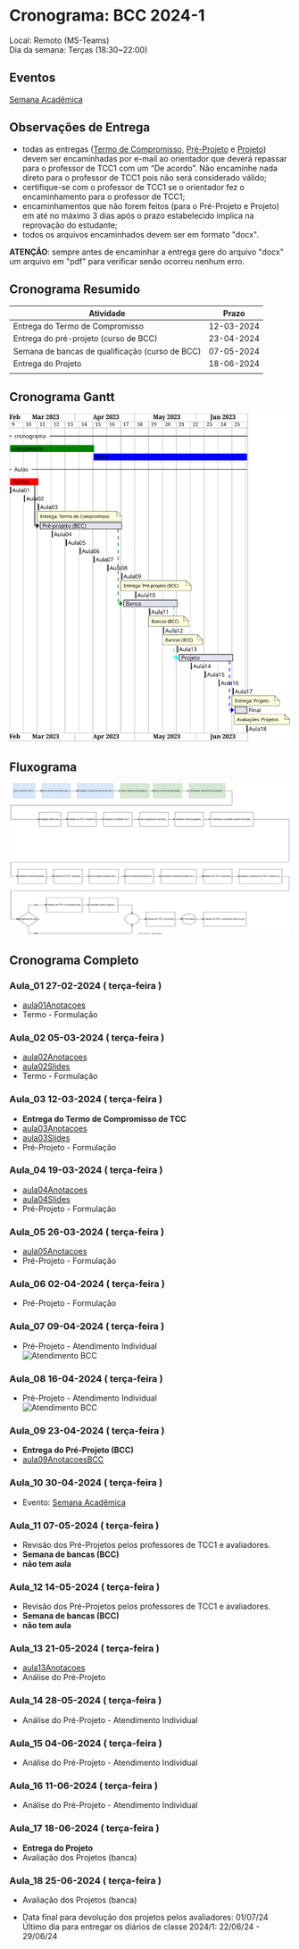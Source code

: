 # Cronograma: BCC  2024-1  

Local:  Remoto (MS-Teams)  
Dia da semana: Terças (18:30\~22:00)  

<!-- [x] Aviso: Inicio das aulas <> -->  

## Eventos  

[Semana Acadêmica](https://github.com/dalton-reis/dalton-reis/blob/main/_._/semanaAcademica.md "Semana Acadêmica")  

<!-- [SEMINCO](https://github.com/dalton-reis/dalton-reis/blob/main/_._/seminco.md "SEMINCO")  -->

## Observações de Entrega  

- todas as entregas ([Termo de Compromisso](../Aulas/aula01Anotacoes.md#termo-de-compromisso "Termo de Compromisso"), [Pré-Projeto](../Aulas/aula02Anotacoes.md#modelos-projetos "Pré-Projeto") e [Projeto](../Aulas/aula02Anotacoes.md#modelos-projetos "Projeto")) devem ser encaminhadas por e-mail ao orientador que deverá repassar para o professor de TCC1 com um “De acordo”. Não encaminhe nada direto para o professor de TCC1 pois não será considerado válido;  
- certifique-se com o professor de TCC1 se o orientador fez o encaminhamento para o professor de TCC1;  
- encaminhamentos que não forem feitos (para o Pré-Projeto e Projeto) em até no máximo 3 dias após o prazo estabelecido implica na reprovação do estudante;  
- todos os arquivos encaminhados devem ser em formato "docx".  

**ATENÇÃO**: sempre antes de encaminhar a entrega gere do arquivo "docx" um arquivo em "pdf" para verificar senão ocorreu nenhum erro.  

## Cronograma Resumido  

| Atividade | Prazo |  
|--- | ---- |  
| Entrega do Termo de Compromisso | 12-03-2024 |  
| Entrega do pré-projeto (curso de BCC) |   23-04-2024  |  
| Semana de bancas de qualificação (curso de BCC) |   07-05-2024  |  
| Entrega do Projeto |   18-06-2024  |  
|   |   |  

## Cronograma Gantt  
  
![Cronograma Gantt](../../svg/_BCC/Cronogramas/cronograma_BCC.svg "Cronograma Gantt")  
  
## Fluxograma  
  
![Fluxograma](cronogramaFluxograma.drawio.svg "fluxograma")  
  
## Cronograma Completo  
  
### Aula_01 27-02-2024  ( terça-feira )  
  
- [aula01Anotacoes](../Aulas/aula01Anotacoes.md "aula01Anotacoes")  
- Termo - Formulação  
  
### Aula_02 05-03-2024  ( terça-feira )  
  
<!-- \[AVISO] Termo atraso https://github.com/dalton-reis/disciplinaTCC1Privado/projects/1#card-67011391 -->  
- [aula02Anotacoes](../Aulas/aula02Anotacoes.md "aula02Anotacoes")  
- [aula02Slides](../Aulas/aula02Slides.pdf "aula02Slides")  
- Termo - Formulação  
  
### Aula_03 12-03-2024  ( terça-feira )  
  
- **Entrega do Termo de Compromisso de TCC**  
- [aula03Anotacoes](../Aulas/aula03Anotacoes.md "aula03Anotacoes")  
- [aula03Slides](../Aulas/aula03Slides.pdf "aula03Slides")  
- Pré-Projeto - Formulação  
  
### Aula_04 19-03-2024  ( terça-feira )  
  
<!-- \[AVISO] Orientadores https://github.com/dalton-reis/disciplinaTCC1Privado/projects/1#card-67524750 -->  
- [aula04Anotacoes](../Aulas/aula04Anotacoes.md "aula04Anotacoes")  
- [aula04Slides](../Aulas/aula04Slides.pdf "aula04Slides")  
- Pré-Projeto - Formulação  
  
### Aula_05 26-03-2024  ( terça-feira )  
  
<!-- \[AVISO] banca BCC https://github.com/dalton-reis/disciplinaTCC1Privado/projects/1#card-67445813 -->  
- [aula05Anotacoes](../Aulas/aula05Anotacoes.md "aula05Anotacoes")  
- Pré-Projeto - Formulação  
  
### Aula_06 02-04-2024  ( terça-feira )  
  
- Pré-Projeto - Formulação  
  
### Aula_07 09-04-2024  ( terça-feira )  
  
<!-- \[AVISO] Atendimento BCC: https://github.com/dalton-reis/disciplinaTCC1Privado/projects/1#card-85660899 -->  
- Pré-Projeto - Atendimento Individual  
![Atendimento BCC](../Cronogramas/AtendimentoBCC_A.png "Atendimento BCC")  
  
### Aula_08 16-04-2024  ( terça-feira )  
  
- Pré-Projeto - Atendimento Individual  
![Atendimento BCC](../Cronogramas/AtendimentoBCC_B.png "Atendimento BCC")  
  
### Aula_09 23-04-2024  ( terça-feira )  
  
- **Entrega do Pré-Projeto (BCC)**  
- [aula09AnotacoesBCC](../Aulas/aula09AnotacoesBCC.md "aula09AnotacoesBCC")  
  
### Aula_10 30-04-2024  ( terça-feira )  
  
- Evento: [Semana Acadêmica](https://github.com/dalton-reis/dalton-reis/blob/main/_._/semanaAcademica.md "Semana Acadêmica")  
  
### Aula_11 07-05-2024  ( terça-feira )  
  
<!-- \[ ] Revisão dos Pré-Projetos: https://github.com/dalton-reis/disciplinaTCC1Privado/projects/1#card-86157761 -->  
- Revisão dos Pré-Projetos pelos professores de TCC1 e avaliadores.  
- **Semana de bancas (BCC)**  
- **não tem aula**  
  
### Aula_12 14-05-2024  ( terça-feira )  
  
- Revisão dos Pré-Projetos pelos professores de TCC1 e avaliadores.  
- **Semana de bancas (BCC)**  
- **não tem aula**  
  
### Aula_13 21-05-2024  ( terça-feira )  
  
- [aula13Anotacoes](../Aulas/aula13Anotacoes.md "aula13Anotacoes")  
- Análise do Pré-Projeto  
  
### Aula_14 28-05-2024  ( terça-feira )  
  
- Análise do Pré-Projeto - Atendimento Individual  
  
### Aula_15 04-06-2024  ( terça-feira )  
  
- Análise do Pré-Projeto - Atendimento Individual  
  
### Aula_16 11-06-2024  ( terça-feira )  
  
- Análise do Pré-Projeto - Atendimento Individual  
  
### Aula_17 18-06-2024  ( terça-feira )  
  
- **Entrega do Projeto**  
- Avaliação dos Projetos (banca)  
  
### Aula_18 25-06-2024  ( terça-feira )  
  
- Avaliação dos Projetos (banca)  
  
<!-- [ ] Aviso: DION: fechar notas <> -->  
- Data final para devolução dos projetos pelos avaliadores:  01/07/24  
Último dia para entregar os diários de classe 2024/1: 22/06/24 - 29/06/24  
